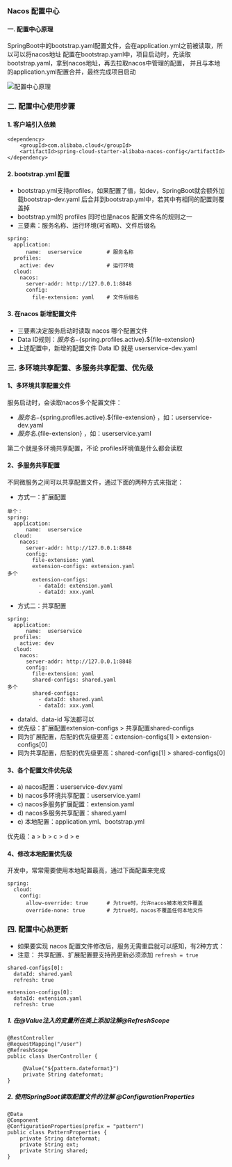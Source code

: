 ### Nacos 配置中心
#### 一. 配置中心原理
SpringBoot中的bootstrap.yaml配置文件，会在application.yml之前被读取，所以可以将nacos地址
配置在bootstrap.yaml中，项目启动时，先读取bootstrap.yaml，拿到nacos地址，再去拉取nacos中管理的配置，
并且与本地的application.yml配置合并，最终完成项目启动

![配置中心原理](https://fgq233.github.io/imgs/springcloud/nacos1.png)


### 二. 配置中心使用步骤
#### 1. 客户端引入依赖
```
<dependency>
    <groupId>com.alibaba.cloud</groupId>
    <artifactId>spring-cloud-starter-alibaba-nacos-config</artifactId>
</dependency>
```

#### 2. bootstrap.yml 配置
* bootstrap.yml支持profiles，如果配置了值，如dev，SpringBoot就会额外加载bootstrap-dev.yaml 
后合并到bootstrap.yml中，若其中有相同的配置则覆盖掉
* bootstrap.yml的 profiles 同时也是nacos 配置文件名的规则之一                       
* 三要素：服务名称、运行环境(可省略)、文件后缀名                           
                           
```
spring:
  application:
      name:  userservice        # 服务名称
  profiles:
    active: dev                 # 运行环境
  cloud:
    nacos:
      server-addr: http://127.0.0.1:8848
      config:
        file-extension: yaml    # 文件后缀名

```

#### 3. 在nacos 新增配置文件
* 三要素决定服务启动时读取 nacos 哪个配置文件                   
* Data ID规则：${服务名}-${spring.profiles.active}.${file-extension}                         
* 上述配置中，新增的配置文件 Data ID 就是 userservice-dev.yaml





### 三. 多环境共享配置、多服务共享配置、优先级
#### 1、多环境共享配置文件
服务启动时，会读取nacos多个配置文件：
* ${服务名}-${spring.profiles.active}.${file-extension} ，如：userservice-dev.yaml
* ${服务名}.${file-extension} ，如：userservice.yaml

第二个就是多环境共享配置，不论 profiles环境值是什么都会读取


#### 2、多服务共享配置
不同微服务之间可以共享配置文件，通过下面的两种方式来指定：
* 方式一：扩展配置
```
单个：
spring:
  application:
      name:  userservice
  cloud:
    nacos:
      server-addr: http://127.0.0.1:8848
      config:
        file-extension: yaml
        extension-configs: extension.yaml
多个  
        extension-configs:
          - dataId: extension.yaml
          - dataId: xxx.yaml
```

* 方式二：共享配置
```
spring:
  application:
      name:  userservice
  profiles:
    active: dev
  cloud:
    nacos:
      server-addr: http://127.0.0.1:8848
      config:
        file-extension: yaml
        shared-configs: shared.yaml
多个  
        shared-configs:
          - dataId: shared.yaml
          - dataId: xxx.yaml 
```

* dataId、data-id 写法都可以
* 优先级：扩展配置extension-configs > 共享配置shared-configs
* 同为扩展配置，后配的优先级更高：extension-configs[1] > extension-configs[0]
* 同为共享配置，后配的优先级更高：shared-configs[1] > shared-configs[0]

#### 3、各个配置文件优先级
* a) nacos配置：userservice-dev.yaml
* b) nacos多环境共享配置：userservice.yaml
* c) nacos多服务扩展配置：extension.yaml
* d) nacos多服务共享配置：shared.yaml
* e) 本地配置：application.yml、bootstrap.yml 

优先级：a > b > c > d > e


#### 4、修改本地配置优先级
开发中，常常需要使用本地配置最高，通过下面配置来完成
```
spring:
  cloud:
    config:
      allow-override: true      # 为true时，允许nacos被本地文件覆盖
      override-none: true       # 为true时，nacos不覆盖任何本地文件
```
      

      
### 四. 配置中心热更新
* 如果要实现 nacos 配置文件修改后，服务无需重启就可以感知，有2种方式：
* 注意： 共享配置、扩展配置要支持热更新必须添加 `refresh = true`

```
shared-configs[0]:
  dataId: shared.yaml
  refresh: true
  
extension-configs[0]:
  dataId: extension.yaml
  refresh: true 
```

##### 1. 在@Value注入的变量所在类上添加注解@RefreshScope
```
@RestController
@RequestMapping("/user")
@RefreshScope
public class UserController {

     @Value("${pattern.dateformat}")
     private String dateformat;
}   
```

##### 2. 使用SpringBoot读取配置文件的注解 @ConfigurationProperties
```
@Data
@Component
@ConfigurationProperties(prefix = "pattern")
public class PatternProperties {
    private String dateformat;
    private String ext;
    private String shared;
}
```


